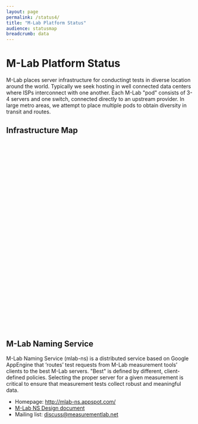 ```yaml
---
layout: page
permalink: /status4/
title: "M-Lab Platform Status"
audience: statusmap
breadcrumb: data
---
```


# M-Lab Platform Status

M-Lab places server infrastructure for conductingt tests in diverse location around the world. Typically we seek hosting in well connected data centers where ISPs interconnect with one another. Each M-Lab "pod" consists of 3-4 servers and one switch, connected directly to an upstream provider. In large metro areas, we attempt to place multiple pods to obtain diversity in transit and routes.

## Infrastructure Map
<p>
<div id="map" class="map leaflet-container" style="height: 500px; width:100%; position:relative;"></div>
</p>
<script>
mapboxgl.accessToken = 'pk.eyJ1IjoibS1sYWIiLCJhIjoiY2p3eWtxOXZ4MDFkMzQ5cG95ODFhbWJieiJ9.9G1YGnkme4goR0Ly3kqovA';
var map = new mapboxgl.Map({
  container: 'map',
  style: 'mapbox://styles/mapbox/dark-v10',
  center: [12,25],
  zoom: 0.8
});

var url = '{{ site.baseurl }}/static/sitegeo.json';

map.on('load', function () {
  window.setInterval(function() {
    map.getSource('mlab-sites').setData(url);
  }, 43200000);

  map.addSource("mlab-sites", {
    type: "geojson",
    data: url,
    cluster: true,
    clusterMaxZoom: 5
  });
  map.addLayer({
    "id": "clusters",
    "type": "circle",
    "source": "mlab-sites",
    "filter": ["has", "point_count"],
    "paint": {
      "circle-radius": [
        "step",
        ["get", "point_count"],
        5,
        2,
        10,
        6,
        15
      ],
      "circle-color": [
        "step",
          ["get","point_count"],
          "#fdffc2",
          2,
          "#c2ffc4",
          6,
          "#f7c2ff"
      ]}
  });
  map.addLayer({
    "id": "cluster-count",
    "type": "symbol",
    "source": "mlab-sites",
    "filter": ["has", "point_count"],
    "layout": {
      "text-field": "{point_count_abbreviated}",
      "text-font": ["DIN Offc Pro Medium",
        "Arial Unicode MS Bold"],
        "text-size": 12
    }
  });
  map.addLayer({
    "id": "unclustered-point",
    "type": "circle",
    "source": "mlab-sites",
    "filter": ["!", ["has", "point_count"]],
    "paint": {
      "circle-radius": 10,
      "circle-color": "#c2edff",
      "circle-stroke-width": 1,
      "circle-stroke-color": "#000"
    }
  });

  map.on('click','clusters', function(e) {
    var features = map.queryRenderedFeatures(e.point, { layers: ['clusters'] });
    var clusterId = features[0].properties.cluster_id;
    console.log(features[0]);

    map.getSource('clusters').getClusterChildren(features[0].properties.cluster_id, function(err, aFeatures){
        console.log('getClusterChildren', err, aFeatures);
    });

    map.getSource('mlab-sites').getClusterExpansionZoom(clusterId, function (err, zoom) {
        if (err)
          return;

        map.easeTo({
          center: features[0].geometry.coordinates,
          zoom: zoom
        });
    });
  });

  map.on('click','unclustered-point', function(e) {
    var coordinates = e.features[0].geometry.coordinates.slice();
    var description = "<h4>" + e.features[0].properties.city + ", " +
      e.features[0].properties.name + "</h4>" +
      "Provider: " + e.features[0].properties.asn + " - " +
      e.features[0].properties.provider + "<br>" +
      "Uplink Speed: " + e.features[0].properties.uplink + "<br>" +
      "IPv4 Prefix: " + e.features[0].properties.ipv4_prefix + "<br>" +
      "IPv6 Prefix: " + e.features[0].properties.ipv6_prefix;

    while (Math.abs(e.lngLat.lng - coordinates[0]) > 180) {
      coordinates[0] += e.lngLat.lng > coordinates[0] ? 360 : -360;
    }
    new mapboxgl.Popup()
      .setLngLat(coordinates)
      .setHTML(description)
      .addTo(map);
  });

  map.on('mouseenter','clusters', function () {
    map.getCanvas().style.cursor = 'pointer';
  });
  map.on('mouseleave','clusters', function () {
    map.getCanvas().style.cursor = '';
  });

  map.on('mouseenter','unclustered-point', function () {
    map.getCanvas().style.cursor = 'pointer';
  });
  map.on('mouseleave','unclustered-point', function () {
    map.getCanvas().style.cursor = '';
  });
});
</script>

## M-Lab Naming Service

M-Lab Naming Service (mlab-ns) is a distributed service based on Google AppEngine that ‘routes’ test requests from M-Lab measurement tools’ clients to the best M-Lab servers. "Best" is defined by different, client-defined policies. Selecting the proper server for a given measurement is critical to ensure that measurement tests collect robust and meaningful data.

- Homepage: <http://mlab-ns.appspot.com/>
- [M-Lab NS Design
  document](https://docs.google.com/a/google.com/document/d/1eJhS75EZHDLmC6exggStr_b1euiR24_MVBJc1L6eH2c/view)
- Mailing list:
  [discuss@measurementlab.net](https://groups.google.com/a/measurementlab.net/forum/#!forum/discuss)
